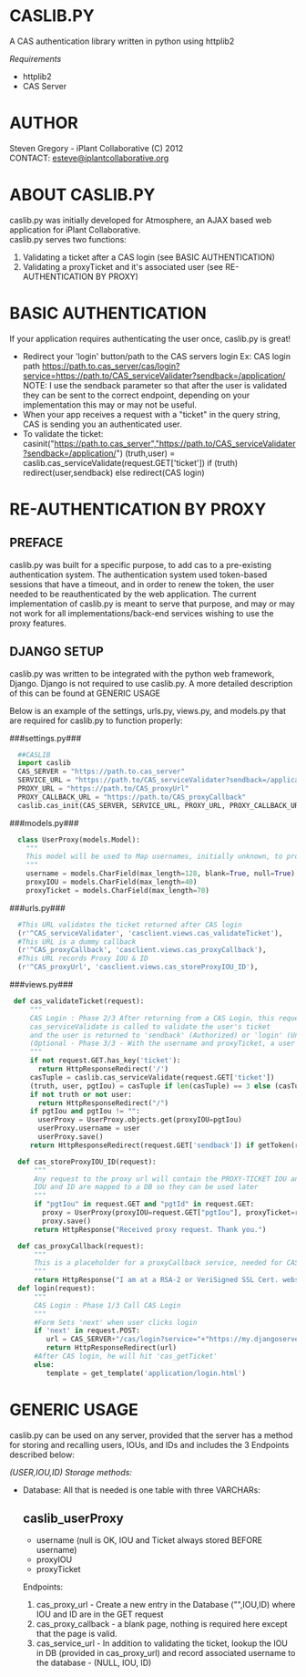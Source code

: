 CASLIB.PY
=========

A CAS authentication library written in python using httplib2  

_Requirements_
- httplib2
- CAS Server

AUTHOR
======
Steven Gregory - iPlant Collaborative (C) 2012  
CONTACT: esteve@iplantcollaborative.org  


ABOUT CASLIB.PY
=================
caslib.py was initially developed for Atmosphere, an AJAX based web application for iPlant Collaborative.  
caslib.py serves two functions:
1. Validating a ticket after a CAS login (see BASIC AUTHENTICATION)
2. Validating a proxyTicket and it's associated user (see RE-AUTHENTICATION BY PROXY)

BASIC AUTHENTICATION
====================
If your application requires authenticating the user once, caslib.py is great!

- Redirect your 'login' button/path to the CAS servers login 
  Ex: CAS login path
    https://path.to.cas_server/cas/login?service=https://path.to/CAS_serviceValidater?sendback=/application/
  NOTE: I use the sendback parameter so that after the user is validated they can be sent to the correct endpoint, depending on your implementation this may or may not be useful.
- When your app receives a request with a "ticket" in the query string, CAS is sending you an authenticated user.
- To validate the ticket:
    casinit("https://path.to.cas_server","https://path.to/CAS_serviceValidater?sendback=/application/")
    (truth,user) = caslib.cas_serviceValidate(request.GET['ticket'])
    if (truth) redirect(user,sendback) else redirect(CAS login)

RE-AUTHENTICATION BY PROXY
==========================

PREFACE
-------
caslib.py was built for a specific purpose, to add cas to a pre-existing authentication system. The authentication system used token-based sessions that have a timeout, and in order to renew the token, the user needed to be reauthenticated by the web application.
The current implementation of caslib.py is meant to serve that purpose, and may or may not work for all implementations/back-end services wishing to use the proxy features.


DJANGO SETUP
------------

caslib.py was written to be integrated with the python web framework, Django. Django is not required to use caslib.py. A more detailed description of this can be found at GENERIC USAGE

Below is an example of the settings, urls.py, views.py, and models.py that are required for caslib.py to function properly:

###settings.py###
  ```python
    ##CASLIB
    import caslib
    CAS_SERVER = "https://path.to.cas_server"
    SERVICE_URL = "https://path.to/CAS_serviceValidater?sendback=/application/"
    PROXY_URL = "https://path.to/CAS_proxyUrl"
    PROXY_CALLBACK_URL = "https://path.to/CAS_proxyCallback"
    caslib.cas_init(CAS_SERVER, SERVICE_URL, PROXY_URL, PROXY_CALLBACK_URL)
  ```

###models.py###
  ```python
    class UserProxy(models.Model):
      """
      This model will be used to Map usernames, initially unknown, to proxy IOU ID ticket pairs
      """
      username = models.CharField(max_length=128, blank=True, null=True)
      proxyIOU = models.CharField(max_length=40)
      proxyTicket = models.CharField(max_length=70)
  ```

###urls.py###
  ```python
    #This URL validates the ticket returned after CAS login
    (r'^CAS_serviceValidater', 'casclient.views.cas_validateTicket'),
    #This URL is a dummy callback
    (r'^CAS_proxyCallback', 'casclient.views.cas_proxyCallback'),
    #This URL records Proxy IOU & ID
    (r'^CAS_proxyUrl', 'casclient.views.cas_storeProxyIOU_ID'),
  ```

###views.py###
  ```python
   def cas_validateTicket(request):
       """
       CAS Login : Phase 2/3 After returning from a CAS Login, this request will contain a ticket
       cas_serviceValidate is called to validate the user's ticket
       and the user is returned to 'sendback' (Authorized) or 'login' (Unauthorized) screen
       (Optional - Phase 3/3 - With the username and proxyTicket, a user can be re-authorized.)
       """
       if not request.GET.has_key('ticket'):
         return HttpResponseRedirect('/')
       casTuple = caslib.cas_serviceValidate(request.GET['ticket'])
       (truth, user, pgtIou) = casTuple if len(casTuple) == 3 else (casTuple[0], casTuple[1],"")
       if not truth or not user:
         return HttpResponseRedirect("/")
       if pgtIou and pgtIou != "":
         userProxy = UserProxy.objects.get(proxyIOU=pgtIou)
         userProxy.username = user
         userProxy.save()
       return HttpResponseRedirect(request.GET['sendback']) if getToken(request,request.META['HTTP_X_AUTH_USER'],None) else HttpResponseRedirect("/")

    def cas_storeProxyIOU_ID(request):
        """
        Any request to the proxy url will contain the PROXY-TICKET IOU and ID
        IOU and ID are mapped to a DB so they can be used later
        """
        if "pgtIou" in request.GET and "pgtId" in request.GET:
          proxy = UserProxy(proxyIOU=request.GET["pgtIou"], proxyTicket=request.GET["pgtId"])
          proxy.save()
        return HttpResponse("Received proxy request. Thank you.")

    def cas_proxyCallback(request):
        """
        This is a placeholder for a proxyCallback service, needed for CAS authentication
        """
        return HttpResponse("I am at a RSA-2 or VeriSigned SSL Cert. website, and therefore a valid proxy.")
    def login(request):
        """
        CAS Login : Phase 1/3 Call CAS Login
        """
        #Form Sets 'next' when user clicks login 
        if 'next' in request.POST:
           url = CAS_SERVER+"/cas/login?service="+"https://my.djangoserver.org/CAS_serviceValidater?sendback=/application/"
           return HttpResponseRedirect(url)
        #After CAS login, he will hit 'cas_getTicket'
        else:
           template = get_template('application/login.html')
  ```

GENERIC USAGE
=============
caslib.py can be used on any server, provided that the server has a method for storing and recalling users, IOUs, and IDs and includes the 3 Endpoints described below:

_(USER,IOU,ID) Storage methods:_  
- Database:
  All that is needed is one table with three VARCHARs:

  caslib_userProxy
  ----------------
  * username (null is OK, IOU and Ticket always stored BEFORE username)
  * proxyIOU
  * proxyTicket

  Endpoints:
  1.  cas_proxy_url - Create a new entry in the Database ("",IOU,ID) where IOU and ID are in the GET request
  2.  cas_proxy_callback - a blank page, nothing is required here except that the page is valid.
  3.  cas_service_url - In addition to validating the ticket, lookup the IOU in DB (provided in cas_proxy_url) and record associated username to the database - (NULL, IOU, ID) 